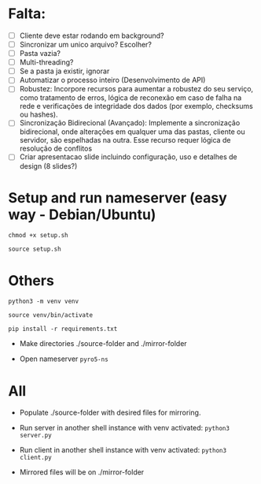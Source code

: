 # Falta:
- [ ] Cliente deve estar rodando em background?
- [ ] Sincronizar um unico arquivo? Escolher?
- [ ] Pasta vazia?
- [ ] Multi-threading?
- [ ] Se a pasta ja existir, ignorar
- [ ] Automatizar o processo inteiro (Desenvolvimento de API)
- [ ] Robustez: Incorpore recursos para aumentar a robustez do seu serviço, como tratamento de
erros, lógica de reconexão em caso de falha na rede e verificações de integridade dos dados
(por exemplo, checksums ou hashes).
- [ ] Sincronização Bidirecional (Avançado): Implemente a sincronização bidirecional, onde
alterações em qualquer uma das pastas, cliente ou servidor, são espelhadas na outra. Esse
recurso requer lógica de resolução de conflitos
- [ ] Criar apresentacao slide  incluindo configuração, uso e detalhes de design (8 slides?)

# Setup and run nameserver (easy way - Debian/Ubuntu)

`chmod +x setup.sh`

`source setup.sh`

# Others

`python3 -m venv venv`

`source venv/bin/activate`

`pip install -r requirements.txt`

- Make directories ./source-folder and 
./mirror-folder

- Open nameserver
`pyro5-ns`

# All

- Populate ./source-folder with desired files for mirroring.

- Run server in another shell instance with venv activated: `python3 server.py`

- Run client in another shell instance with venv activated: `python3 client.py`

- Mirrored files will be on ./mirror-folder

